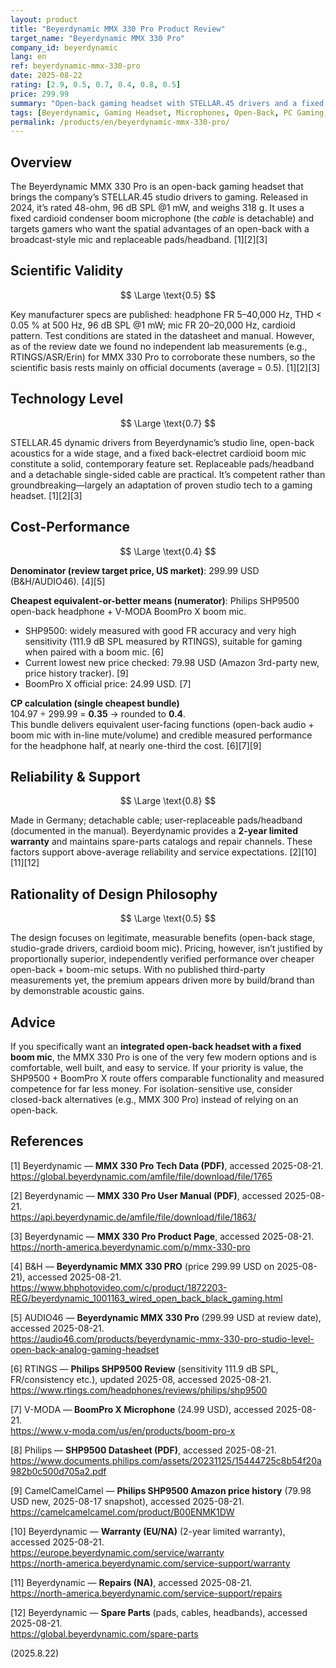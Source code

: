 ```yaml
---
layout: product
title: "Beyerdynamic MMX 330 Pro Product Review"
target_name: "Beyerdynamic MMX 330 Pro"
company_id: beyerdynamic
lang: en
ref: beyerdynamic-mmx-330-pro
date: 2025-08-22
rating: [2.9, 0.5, 0.7, 0.4, 0.8, 0.5]
price: 299.99
summary: "Open-back gaming headset with STELLAR.45 drivers and a fixed boom mic; strong build and comfort but weak cost-performance versus cheaper open-back + boom-mic combos"
tags: [Beyerdynamic, Gaming Headset, Microphones, Open-Back, PC Gaming, STELLAR.45]
permalink: /products/en/beyerdynamic-mmx-330-pro/
---
```

## Overview

The Beyerdynamic MMX 330 Pro is an open-back gaming headset that brings the company’s STELLAR.45 studio drivers to gaming. Released in 2024, it’s rated 48-ohm, 96 dB SPL @1 mW, and weighs 318 g. It uses a fixed cardioid condenser boom microphone (the *cable* is detachable) and targets gamers who want the spatial advantages of an open-back with a broadcast-style mic and replaceable pads/headband. [1][2][3]

## Scientific Validity

$$ \Large \text{0.5} $$

Key manufacturer specs are published: headphone FR 5–40,000 Hz, THD < 0.05 % at 500 Hz, 96 dB SPL @1 mW; mic FR 20–20,000 Hz, cardioid pattern. Test conditions are stated in the datasheet and manual. However, as of the review date we found no independent lab measurements (e.g., RTINGS/ASR/Erin) for MMX 330 Pro to corroborate these numbers, so the scientific basis rests mainly on official documents (average = 0.5). [1][2][3]

## Technology Level

$$ \Large \text{0.7} $$

STELLAR.45 dynamic drivers from Beyerdynamic’s studio line, open-back acoustics for a wide stage, and a fixed back-electret cardioid boom mic constitute a solid, contemporary feature set. Replaceable pads/headband and a detachable single-sided cable are practical. It’s competent rather than groundbreaking—largely an adaptation of proven studio tech to a gaming headset. [1][2][3]

## Cost-Performance

$$ \Large \text{0.4} $$

**Denominator (review target price, US market)**: 299.99 USD (B&H/AUDIO46). [4][5]

**Cheapest equivalent-or-better means (numerator)**: Philips SHP9500 open-back headphone + V-MODA BoomPro X boom mic.
- SHP9500: widely measured with good FR accuracy and very high sensitivity (111.9 dB SPL measured by RTINGS), suitable for gaming when paired with a boom mic. [6]
- Current lowest new price checked: 79.98 USD (Amazon 3rd-party new, price history tracker). [9]
- BoomPro X official price: 24.99 USD. [7]

**CP calculation (single cheapest bundle)**  
104.97 ÷ 299.99 = **0.35** → rounded to **0.4**.  
This bundle delivers equivalent user-facing functions (open-back audio + boom mic with in-line mute/volume) and credible measured performance for the headphone half, at nearly one-third the cost. [6][7][9]

## Reliability & Support

$$ \Large \text{0.8} $$

Made in Germany; detachable cable; user-replaceable pads/headband (documented in the manual). Beyerdynamic provides a **2-year limited warranty** and maintains spare-parts catalogs and repair channels. These factors support above-average reliability and service expectations. [2][10][11][12]

## Rationality of Design Philosophy

$$ \Large \text{0.5} $$

The design focuses on legitimate, measurable benefits (open-back stage, studio-grade drivers, cardioid boom mic). Pricing, however, isn’t justified by proportionally superior, independently verified performance over cheaper open-back + boom-mic setups. With no published third-party measurements yet, the premium appears driven more by build/brand than by demonstrable acoustic gains.

## Advice

If you specifically want an **integrated open-back headset with a fixed boom mic**, the MMX 330 Pro is one of the very few modern options and is comfortable, well built, and easy to service. If your priority is value, the SHP9500 + BoomPro X route offers comparable functionality and measured competence for far less money. For isolation-sensitive use, consider closed-back alternatives (e.g., MMX 300 Pro) instead of relying on an open-back.

## References

[1] Beyerdynamic — **MMX 330 Pro Tech Data (PDF)**, accessed 2025-08-21.  
https://global.beyerdynamic.com/amfile/file/download/file/1765

[2] Beyerdynamic — **MMX 330 Pro User Manual (PDF)**, accessed 2025-08-21.  
https://api.beyerdynamic.de/amfile/file/download/file/1863/

[3] Beyerdynamic — **MMX 330 Pro Product Page**, accessed 2025-08-21.  
https://north-america.beyerdynamic.com/p/mmx-330-pro

[4] B&H — **Beyerdynamic MMX 330 PRO** (price 299.99 USD on 2025-08-21), accessed 2025-08-21.  
https://www.bhphotovideo.com/c/product/1872203-REG/beyerdynamic_1001163_wired_open_back_black_gaming.html

[5] AUDIO46 — **Beyerdynamic MMX 330 Pro** (299.99 USD at review date), accessed 2025-08-21.  
https://audio46.com/products/beyerdynamic-mmx-330-pro-studio-level-open-back-analog-gaming-headset

[6] RTINGS — **Philips SHP9500 Review** (sensitivity 111.9 dB SPL, FR/consistency etc.), updated 2025-08, accessed 2025-08-21.  
https://www.rtings.com/headphones/reviews/philips/shp9500

[7] V-MODA — **BoomPro X Microphone** (24.99 USD), accessed 2025-08-21.  
https://www.v-moda.com/us/en/products/boom-pro-x

[8] Philips — **SHP9500 Datasheet (PDF)**, accessed 2025-08-21.  
https://www.documents.philips.com/assets/20231125/15444725c8b54f20a982b0c500d705a2.pdf

[9] CamelCamelCamel — **Philips SHP9500 Amazon price history** (79.98 USD new, 2025-08-17 snapshot), accessed 2025-08-21.  
https://camelcamelcamel.com/product/B00ENMK1DW

[10] Beyerdynamic — **Warranty (EU/NA)** (2-year limited warranty), accessed 2025-08-21.  
https://europe.beyerdynamic.com/service/warranty  
https://north-america.beyerdynamic.com/service-support/warranty

[11] Beyerdynamic — **Repairs (NA)**, accessed 2025-08-21.  
https://north-america.beyerdynamic.com/service-support/repairs

[12] Beyerdynamic — **Spare Parts** (pads, cables, headbands), accessed 2025-08-21.  
https://global.beyerdynamic.com/spare-parts

(2025.8.22)

